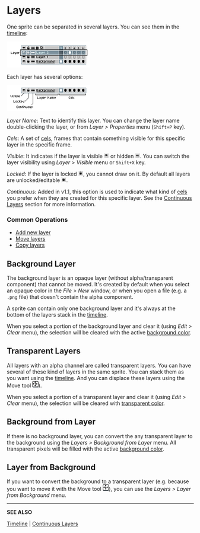 # Layers

One sprite can be separated in several layers. You can see them
in the [timeline](timeline.md):

![Layer in timeline](layers/layer-in-timeline.png)

Each layer has several options:

![Layer icons](layers/layer-options.png)

*Layer Name*: Text to identify this layer.  You can change the layer
name double-clicking the layer, or from *Layer > Properties* menu (`Shift+P` key).

*Cels*: A set of [cels](cel.md), frames that contain something
visible for this specific layer in the specific frame.

*Visible*: It indicates if the layer is visible ![Visible layer icon](layers/visible-layer.png)
or hidden ![Hidden layer icon](layers/hidden-layer.png). You can switch the layer visibility
using *Layer > Visible* menu or `Shift+X` key.

*Locked*: If the layer is locked ![Locked layer icon](layers/locked-layer.png), you cannot draw on it.
By default all layers are unlocked/editable ![Editable layer icon](layers/editable-layer.png).

*Continuous*: Added in v1.1, this option is used to indicate what kind
of [cels](cel.md) you prefer when they are created for this
specific layer. See the [Continuous Layers](continuous-layers.md)
section for more information.

### Common Operations

* [Add new layer](new-layer.md)
* [Move layers](move-layers.md)
* [Copy layers](copy-layers.md)

## Background Layer

The background layer is an opaque layer (without alpha/transparent
component) that cannot be moved. It's created by default when you
select an opaque color in the *File > New* window, or when you open a
file (e.g. a `.png` file) that doesn't contain the alpha component.

A sprite can contain only one background layer and it's always at the
bottom of the layers stack in the [timeline](timeline.md).

When you select a portion of the background layer and clear it (using
*Edit > Clear* menu), the selection will be cleared with the active
[background color](color-bar.md).

## Transparent Layers

All layers with an alpha channel are called transparent layers.
You can have several of these kind of layers in the same sprite.
You can stack them as you want using the [timeline](timeline.md).
And you can displace these layers using the Move tool ![Move tool icon](tools/move-tool.png)).

When you select a portion of a transparent layer and clear it (using
*Edit > Clear* menu), the selection will be cleared with [transparent color](color.md#transparent-color).

## Background from Layer

If there is no background layer, you can convert the any transparent
layer to the background using the *Layers > Background from Layer*
menu. All transparent pixels will be filled with the active
[background color](color-bar.md).

## Layer from Background

If you want to convert the background to a transparent layer
(e.g. because you want to move it with the Move tool ![Move tool icon](tools/move-tool.png)),
you can use the *Layers > Layer from Background* menu.

---

**SEE ALSO**

[Timeline](timeline.md) |
[Continuous Layers](continuous-layers.md)
